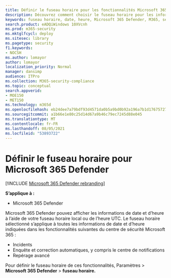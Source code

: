```yaml
---
title: Définir le fuseau horaire pour les fonctionnalités Microsoft 365 Defender de recherche
description: Découvrez comment choisir le fuseau horaire pour les informations de date et d’heure associées aux incidents, aux enquêtes et corrections automatiques, et au repérage avancé
keywords: fuseau horaire, date, heure, Microsoft 365 Defender, M365, sécurité, incidents, examen et réponse automatisés, AIR, recherche avancée
search.product: eADQiWindows 10XVcnh
ms.prod: m365-security
ms.mktglfcycl: deploy
ms.sitesec: library
ms.pagetype: security
f1.keywords:
- NOCSH
ms.author: lomayor
author: lomayor
localization_priority: Normal
manager: dansimp
audience: ITPro
ms.collection: M365-security-compliance
ms.topic: conceptual
search.appverid:
- MOE150
- MET150
ms.technology: m365d
ms.openlocfilehash: eb24dee7a79bdf93d4571da0b5a9bd0b92a196a7b1d1767572767f7d92259056
ms.sourcegitcommit: a1b66e1e80c25d14d67a9b46c79ec7245d88e045
ms.translationtype: MT
ms.contentlocale: fr-FR
ms.lasthandoff: 08/05/2021
ms.locfileid: "53893722"
---
```

# <a name="set-the-time-zone-for-microsoft-365-defender"></a>Définir le fuseau horaire pour Microsoft 365 Defender

[!INCLUDE [Microsoft 365 Defender rebranding](../includes/microsoft-defender.md)]


**S’applique à :**
- Microsoft 365 Defender



Microsoft 365 Defender pouvez afficher les informations de date et d’heure à l’aide de votre fuseau horaire local ou de l’heure UTC. Le fuseau horaire sélectionné s’applique à toutes les informations de date et d’heure indiquées dans les fonctionnalités suivantes du centre de sécurité Microsoft 365 :
- Incidents
- Enquête et correction automatiques, y compris le centre de notifications
- Repérage avancé

Pour définir le fuseau horaire de ces fonctionnalités, Paramètres  >  **Microsoft 365 Defender**  >  **fuseau horaire.**
